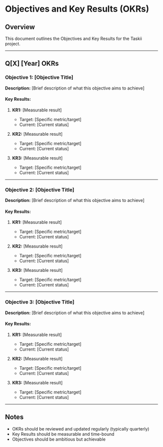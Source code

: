 # Objectives and Key Results (OKRs)

## Overview
This document outlines the Objectives and Key Results for the Taskii project.

---

## Q[X] [Year] OKRs

### Objective 1: [Objective Title]
**Description:** [Brief description of what this objective aims to achieve]

#### Key Results:
1. **KR1:** [Measurable result]
   - Target: [Specific metric/target]
   - Current: [Current status]

2. **KR2:** [Measurable result]
   - Target: [Specific metric/target]
   - Current: [Current status]

3. **KR3:** [Measurable result]
   - Target: [Specific metric/target]
   - Current: [Current status]

---

### Objective 2: [Objective Title]
**Description:** [Brief description of what this objective aims to achieve]

#### Key Results:
1. **KR1:** [Measurable result]
   - Target: [Specific metric/target]
   - Current: [Current status]

2. **KR2:** [Measurable result]
   - Target: [Specific metric/target]
   - Current: [Current status]

3. **KR3:** [Measurable result]
   - Target: [Specific metric/target]
   - Current: [Current status]

---

### Objective 3: [Objective Title]
**Description:** [Brief description of what this objective aims to achieve]

#### Key Results:
1. **KR1:** [Measurable result]
   - Target: [Specific metric/target]
   - Current: [Current status]

2. **KR2:** [Measurable result]
   - Target: [Specific metric/target]
   - Current: [Current status]

3. **KR3:** [Measurable result]
   - Target: [Specific metric/target]
   - Current: [Current status]

---

## Notes
- OKRs should be reviewed and updated regularly (typically quarterly)
- Key Results should be measurable and time-bound
- Objectives should be ambitious but achievable
